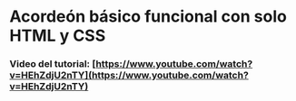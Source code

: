 # Acordeón básico funcional con solo HTML y CSS 
### Video del tutorial: [https://www.youtube.com/watch?v=HEhZdjU2nTY](https://www.youtube.com/watch?v=HEhZdjU2nTY)



